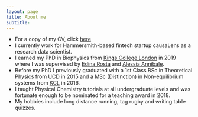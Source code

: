 ```yaml
---
layout: page
title: About me
subtitle:
---
```


- For a copy of my CV, click [here](/assets/kells_cv.pdf)
- I currently work for Hammersmith-based fintech startup causaLens as a
  research data scientist.
- I earned my PhD in Biophysics from [Kings College London](https://www.kcl.ac.uk/index.aspx) in 2019 where I was supervised by
  [Edina Rosta](http://www.rostaresearch.com/) and
  [Alessia Annibale](https://nms.kcl.ac.uk/alessia.annibale/web_page/).
- Before my PhD I previously graduated with a 1st Class BSc in Theoretical
  Physics from [UCD](http://www.ucd.ie/) in 2015 and a MSc (Distinction) in
  Non-equilibrium systems from [KCL](https://www.kcl.ac.uk/index.aspx) in
  2016.
- I taught Physical Chemistry tutorials at all undergraduate levels and
  was fortunate enough to be nominated for a teaching award in 2018.
- My hobbies include long distance running, tag rugby and writing table
  quizzes.
